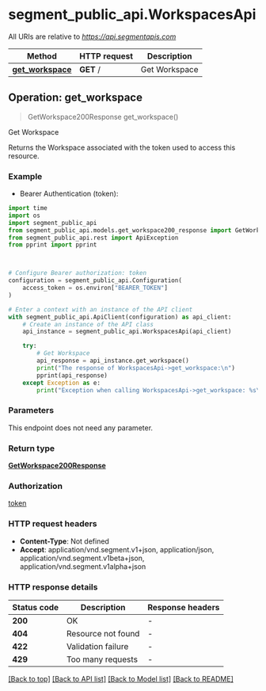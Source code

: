 # segment_public_api.WorkspacesApi

All URIs are relative to *https://api.segmentapis.com*

Method | HTTP request | Description
------------- | ------------- | -------------
[**get_workspace**](WorkspacesApi.md#get_workspace) | **GET** / | Get Workspace



## Operation: get_workspace

> GetWorkspace200Response get_workspace()

Get Workspace

Returns the Workspace associated with the token used to access this resource.

### Example

* Bearer Authentication (token):
```python
import time
import os
import segment_public_api
from segment_public_api.models.get_workspace200_response import GetWorkspace200Response
from segment_public_api.rest import ApiException
from pprint import pprint



# Configure Bearer authorization: token
configuration = segment_public_api.Configuration(
    access_token = os.environ["BEARER_TOKEN"]
)

# Enter a context with an instance of the API client
with segment_public_api.ApiClient(configuration) as api_client:
    # Create an instance of the API class
    api_instance = segment_public_api.WorkspacesApi(api_client)

    try:
        # Get Workspace
        api_response = api_instance.get_workspace()
        print("The response of WorkspacesApi->get_workspace:\n")
        pprint(api_response)
    except Exception as e:
        print("Exception when calling WorkspacesApi->get_workspace: %s\n" % e)
```



### Parameters
This endpoint does not need any parameter.

### Return type

[**GetWorkspace200Response**](GetWorkspace200Response.md)

### Authorization

[token](../README.md#token)

### HTTP request headers

 - **Content-Type**: Not defined
 - **Accept**: application/vnd.segment.v1+json, application/json, application/vnd.segment.v1beta+json, application/vnd.segment.v1alpha+json

### HTTP response details
| Status code | Description | Response headers |
|-------------|-------------|------------------|
**200** | OK |  -  |
**404** | Resource not found |  -  |
**422** | Validation failure |  -  |
**429** | Too many requests |  -  |

[[Back to top]](#) [[Back to API list]](../README.md#documentation-for-api-endpoints) [[Back to Model list]](../README.md#documentation-for-models) [[Back to README]](../README.md)

